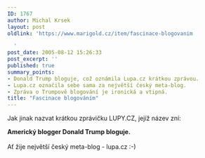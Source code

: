 ```yaml
---
ID: 1767
author: Michal Krsek
layout: post
oldlink: 'https://www.marigold.cz/item/fascinace-blogovanim

  '
post_date: 2005-08-12 15:26:33
post_excerpt: ''
published: true
summary_points:
- Donald Trump bloguje, což oznámila Lupa.cz krátkou zprávou.
- Lupa.cz označila sebe sama za největší český meta-blog.
- Zpráva o Trumpově blogování je ironická a vtipná.
title: "Fascinace blogováním"
---
```


<p>Jak jinak nazvat krátkou zprávičku LUPY.CZ, jejíž název zní:</p>

<p><b>Americký blogger Donald Trump bloguje. <br />
<br />
</b>Ať žije největší český meta-blog - lupa.cz :-)<b><br />
</b>
</p>